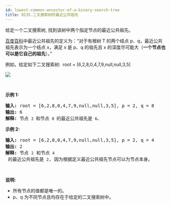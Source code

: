 ```yaml
---
id: lowest-common-ancestor-of-a-binary-search-tree
title: 0235.二叉搜索树的最近公共祖先
---
```

给定一个二叉搜索树, 找到该树中两个指定节点的最近公共祖先。

[百度百科](https://baike.baidu.com/item/%E6%9C%80%E8%BF%91%E5%85%AC%E5%85%B1%E7%A5%96%E5%85%88/8918834?fr=aladdin)中最近公共祖先的定义为：“对于有根树 T 的两个结点 p、q，最近公共祖先表示为一个结点 x，满足 x 是 p、q 的祖先且 x 的深度尽可能大（**一个节点也可以是它自己的祖先**）。”

例如，给定如下二叉搜索树:  root = [6,2,8,0,4,7,9,null,null,3,5]

![](https://assets.leetcode-cn.com/aliyun-lc-upload/uploads/2018/12/14/binarysearchtree_improved.png)

 

**示例 1:**


<pre><strong>输入:</strong> root = [6,2,8,0,4,7,9,null,null,3,5], p = 2, q = 8<br/><strong>输出:</strong> 6 <br/><strong>解释: </strong>节点 <code>2 </code>和节点 <code>8 </code>的最近公共祖先是 <code>6。</code><br/></pre>

**示例 2:**


<pre><strong>输入:</strong> root = [6,2,8,0,4,7,9,null,null,3,5], p = 2, q = 4<br/><strong>输出:</strong> 2<br/><strong>解释: </strong>节点 <code>2</code> 和节点 <code>4</code> 的最近公共祖先是 <code>2</code>, 因为根据定义最近公共祖先节点可以为节点本身。</pre>

 

**说明:**


- 所有节点的值都是唯一的。
- p、q 为不同节点且均存在于给定的二叉搜索树中。
